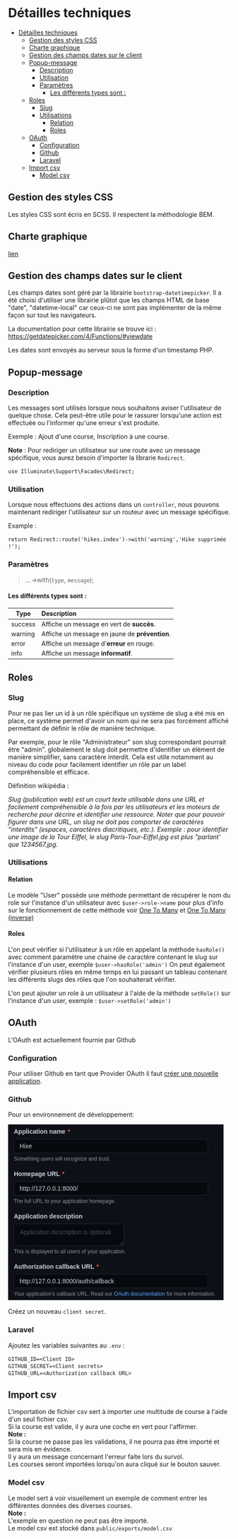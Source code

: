 # Détailles techniques

- [Détailles techniques](#détailles-techniques)
  - [Gestion des styles CSS](#gestion-des-styles-css)
  - [Charte graphique](#charte-graphique)
  - [Gestion des champs dates sur le client](#gestion-des-champs-dates-sur-le-client)
  - [Popup-message](#popup-message)
    - [Description](#description)
    - [Utilisation](#utilisation)
    - [Paramètres](#paramètres)
      - [Les différents types sont :](#les-différents-types-sont-)
  - [Roles](#roles)
    - [Slug](#slug)
    - [Utilisations](#utilisations)
      - [Relation](#relation)
      - [Roles](#roles-1)
  - [OAuth](#oauth)
    - [Configuration](#configuration)
    - [Github](#github)
    - [Laravel](#laravel)
  - [Import csv](#import-csv)
    - [Model csv](#model-csv)

## Gestion des styles CSS

Les styles CSS sont écris en SCSS. Il respectent la méthodologie BEM.

## Charte graphique

[lien](graphical_charter/graphical_charter.md)

## Gestion des champs dates sur le client

Les champs dates sont géré par la librairie `bootstrap-datetimepicker`.
Il a été choisi d'utiliser une librairie plûtot que les champs HTML de base "date", "datetime-local" car ceux-ci ne sont pas
implémenter de la même façon sur tout les navigateurs.

La documentation pour cette librairie se trouve ici : https://getdatepicker.com/4/Functions/#viewdate

Les dates sont envoyés au serveur sous la forme d'un timestamp PHP.

## Popup-message

### Description

Les messages sont utilisés lorsque nous souhaitons aviser l'utilisateur de quelque chose.
Cela peut-être utile pour le rassurer lorsqu'une action est effectuée ou l'informer qu'une erreur s'est produite.

Exemple : Ajout d'une course, Inscription à une course.

**Note** : Pour rediriger un utilisateur sur une route avec un message spécifique, vous aurez besoin d'importer la librarie `Redirect`.

```
use Illuminate\Support\Facades\Redirect;
```

### Utilisation

Lorsque nous effectuons des actions dans un `controller`, nous pouvons maintenant rediriger l'utilisateur sur un routeur avec un message spécifique.

Example :

```
return Redirect::route('hikes.index')->with('warning','Hike supprimée !');
```

### Paramètres

> _..._->with(`type`, `message`);

#### Les différents types sont :

| Type    | Description                                    |
| ------- | :--------------------------------------------- |
| success | Affiche un message en vert de **succès**.      |
| warning | Affiche un message en jaune de **prévention**. |
| error   | Affiche un message d'**erreur** en rouge.      |
| info    | Affiche un message **informatif**.             |

## Roles

### Slug

Pour ne pas lier un id à un rôle spécifique un système de slug a été mis en place, ce système permet d'avoir un nom qui ne sera pas forcément affiché permettant de définir le rôle de manière technique.

Par exemple, pour le rôle "Administrateur" son slug correspondant pourrait être "admin".
globalement le slug doit permettre d'identifier un élément de manière simplifier, sans caractère interdit. Cela est utile notamment au niveau du code pour facilement identifier un rôle par un label compréhensible et efficace.

Définition wikipédia :

_Slug (publication web) est un court texte utilisable dans une URL et facilement compréhensible à la fois par les utilisateurs et les moteurs de recherche pour décrire et identifier une ressource. Noter que pour pouvoir figurer dans une URL, un slug ne doit pas comporter de caractères "interdits" (espaces, caractères diacritiques, etc.). Exemple : pour identifier une image de la Tour Eiffel, le slug Paris-Tour-Eiffel.jpg est plus "parlant' que 1234567.jpg._

### Utilisations

#### Relation

Le modèle "User" possède une méthode permettant de récupérer le nom du role sur l'instance d'un utilisateur avec `$user->role->name` pour plus d'info sur le fonctionnement de cette méthode voir [One To Many](https://laravel.com/docs/6.x/eloquent-relationships#one-to-many) et [One To Many (inverse) ](https://laravel.com/docs/6.x/eloquent-relationships#one-to-many-inverse)

#### Roles

L'on peut vérifier si l'utilisateur à un rôle en appelant la méthode `hasRole()` avec comment paramètre une chaine de caractère contenant le slug sur l'instance d'un user, exemple `$user->hasRole('admin')`
On peut également vérifier plusieurs rôles en même temps en lui passant un tableau contenant les différents slugs des rôles que l'on souhaiterait vérifier.

L'on peut ajouter un role à un utilisateur à l'aide de la méthode `setRole()` sur l'instance d'un user, exemple : `$user->setRole('admin')`

## OAuth

L'OAuth est actuellement fournie par Github

### Configuration

Pour utiliser Github en tant que Provider OAuth il faut [créer une nouvelle application](https://github.com/settings/applications/new).

### Github

Pour un environnement de développement:

![](images/OAuth.png)

Créez un nouveau `client secret`.

### Laravel

Ajoutez les variables suivantes au `.env` :

```
GITHUB_ID=<Client ID>
GITHUB_SECRET=<Client secrets>
GITHUB_URL=<Authorization callback URL>
```

## Import csv

L'importation de fichier csv sert à importer une multitude de course à l'aide d'un seul fichier csv.  
Si la course est valide, il y aura une coche en vert pour l'affirmer.  
**Note :**  
Si la course ne passe pas les validations, il ne pourra pas être importé et sera mis en évidence.  
Il y aura un message concernant l'erreur faite lors du survol.  
Les courses seront importées lorsqu'on aura cliqué sur le bouton sauver.

### Model csv

Le model sert à voir visuellement un exemple de comment entrer les différentes données des diverses courses.  
**Note :**  
L'exemple en question ne peut pas être importé.  
Le model csv est stocké dans `public/exports/model.csv`
